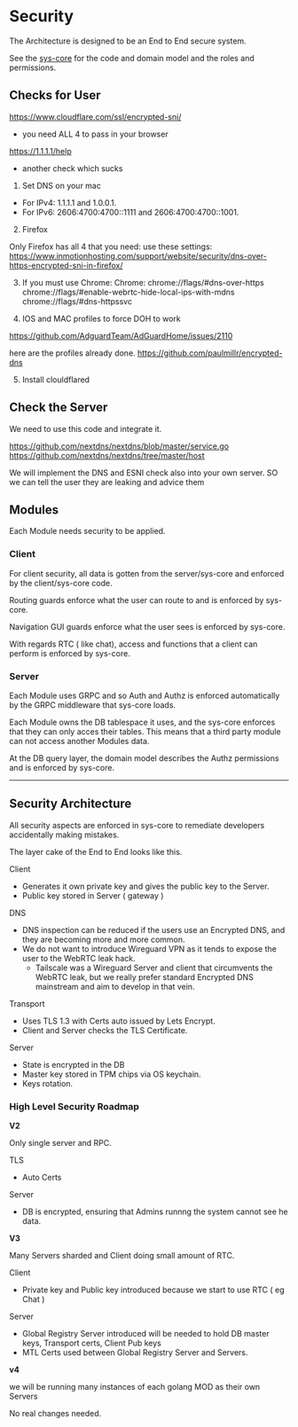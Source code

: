 # Security


The Architecture is designed to be an End to End secure system.

See the [sys-core](https://github.com/getcouragenow/packages/tree/master/sys-core) for the code and domain model and the roles and permissions.

## Checks for User

https://www.cloudflare.com/ssl/encrypted-sni/
- you need ALL 4 to pass in your browser

https://1.1.1.1/help
- another check which sucks

1. Set DNS on your mac
- For IPv4: 1.1.1.1 and 1.0.0.1. 
- For IPv6: 2606:4700:4700::1111 and 2606:4700:4700::1001.

2. Firefox

Only Firefox has all 4 that you need:
use these settings: https://www.inmotionhosting.com/support/website/security/dns-over-https-encrypted-sni-in-firefox/

3. If you must use Chrome:
Chrome:
chrome://flags/#dns-over-https
chrome://flags/#enable-webrtc-hide-local-ips-with-mdns
chrome://flags/#dns-httpssvc

4. IOS and MAC profiles to force DOH to work

https://github.com/AdguardTeam/AdGuardHome/issues/2110

here are the profiles already done.
https://github.com/paulmillr/encrypted-dns

5. Install clouldflared


## Check the Server

We need to use this code and integrate it.

https://github.com/nextdns/nextdns/blob/master/service.go
https://github.com/nextdns/nextdns/tree/master/host

We will implement the DNS and ESNI check also into your own server.
SO we can tell the user they are leaking and advice them

## Modules

Each Module needs security to be applied.

### Client

For client security, all data is gotten from the server/sys-core and enforced by the client/sys-core code.

Routing guards enforce what the user can route to and is enforced by sys-core.

Navigation GUI guards enforce what the user sees is enforced by sys-core.

With regards RTC ( like chat), access and functions that a client can perform is enforced by sys-core.

### Server

Each Module uses GRPC and so Auth and Authz is enforced automatically by the GRPC middleware that sys-core loads.

Each Module owns the DB tablespace it uses, and the sys-core enforces that they can only acces their tables. This means that a third party module can not access another Modules data.

At the DB query layer, the domain model describes the Authz permissions and is enforced by sys-core.

---

## Security Architecture

All security aspects are enforced in sys-core to remediate developers accidentally making mistakes.

The layer cake of the End to End looks like this.

Client

- Generates it own private key and gives the public key to the Server.
- Public key stored in Server ( gateway )

DNS

- DNS inspection can be reduced if the users use an Encrypted DNS, and they are becoming more and more common.
- We do not want to introduce Wireguard VPN as it tends to expose the user to the WebRTC leak hack.
	- Tailscale was a Wireguard Server and client that circumvents the WebRTC leak, but we really prefer standard Encrypted DNS mainstream and aim to develop in that vein.

Transport

- Uses TLS 1.3 with Certs auto issued by Lets Encrypt.
- Client and Server checks the TLS Certificate.

Server 

- State is encrypted in the DB
- Master key stored in TPM chips via OS keychain.
- Keys rotation.


### High Level Security Roadmap

**V2**

Only single server and RPC.

TLS
- Auto Certs

Server
- DB is encrypted, ensuring that Admins runnng the system cannot see he data.

**V3**

Many Servers sharded and Client doing small amount of RTC.

Client

- Private key and Public key introduced because we start to use RTC ( eg Chat )

Server

- Global Registry Server introduced will be needed to hold DB master keys, Transport certs, Client Pub keys
- MTL Certs used between Global Registry Server and Servers.

**v4**

we will be running many instances of each golang MOD as their own Servers

No real changes needed.
